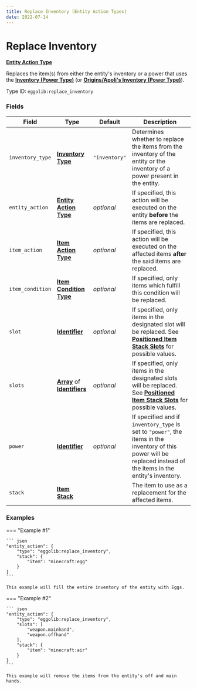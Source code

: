 ```yaml
---
title: Replace Inventory (Entity Action Types)
date: 2022-07-14
---
```


#   Replace Inventory

**[Entity Action Type]**

Replaces the item(s) from either the entity's inventory or a power that uses the **[Inventory (Power Type)]** (or **[Origins/Apoli's Inventory (Power Type)]**).

Type ID: `eggolib:replace_inventory`


### Fields

Field | Type | Default | Description
------|------|---------|------------
`inventory_type` | **[Inventory Type]** | `"inventory"` | Determines whether to replace the items from the inventory of the entity or the inventory of a power present in the entity.
`entity_action` | **[Entity Action Type]** | *optional* | If specified, this action will be executed on the entity **before** the items are replaced.
`item_action` | **[Item Action Type]** | *optional* | If specified, this action will be executed on the affected items **after** the said items are replaced.
`item_condition` | **[Item Condition Type]** | *optional* | If specified, only items which fulfill this condition will be replaced.
`slot` | **[Identifier]** | *optional* | If specified, only items in the designated slot will be replaced. See **[Positioned Item Stack Slots]** for possible values.
`slots` | **[Array]** of **[Identifiers]** | *optional* | If specified, only items in the designated slots will be replaced. See **[Positioned Item Stack Slots]** for possible values.
`power` | **[Identifier]** | *optional* | If specified and if `inventory_type` is set to `"power"`, the items in the inventory of this power will be replaced instead of the items in the entity's inventory.
`stack` | **[Item Stack]** | | The item to use as a replacement for the affected items.


### Examples

=== "Example #1"

    ``` json
    "entity_action": {
        "type": "eggolib:replace_inventory",
        "stack": {
            "item": "minecraft:egg"
        }
    }
    ```

    This example will fill the entire inventory of the entity with Eggs.

=== "Example #2"

    ``` json
    "entity_action": {
        "type": "eggolib:replace_inventory",
        "slots": [
            "weapon.mainhand",
            "weapon.offhand"
        ],
        "stack": {
            "item": "minecraft:air"
        }
    }
    ```

    This example will remove the items from the entity's off and main hands.



[Inventory (Power Type)]: ../power_types/inventory.md
[Origins/Apoli's Inventory (Power Type)]: https://origins.readthedocs.io/en/latest/types/power_types/inventory/
[Entity Action Type]: ../entity_action_types.md
[Inventory Type]: https://origins.readthedocs.io/en/latest/misc/extras/inventory_type
[Item Action Type]: https://origins.readthedocs.io/en/latest/types/item_action_types
[Item Condition Type]: ../item_condition_types.md
[Identifier]: https://origins.readthedocs.io/en/latest/types/data_types/identifier
[Identifiers]: https://origins.readthedocs.io/en/latest/types/data_types/identifier
[Array]: https://origins.readthedocs.io/en/latest/types/data_types/array
[Positioned Item Stack Slots]: https://origins.readthedocs.io/en/latest/misc/extras/positioned_item_stack_slots
[Item Stack]: https://origins.readthedocs.io/en/latest/types/data_types/item_stack
